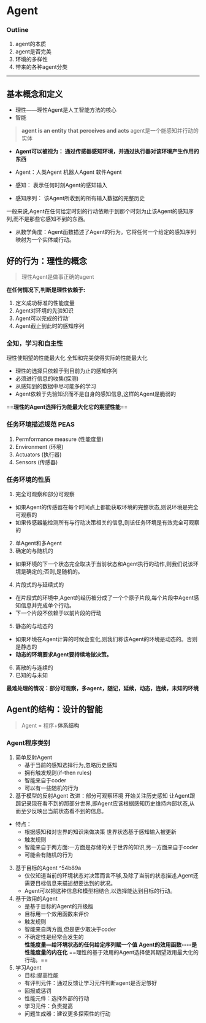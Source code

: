 # Agent
### Outline
1. agent的本质
2. agent是否完美
3. 环境的多样性
4. 带来的各种agent分类
---
## 基本概念和定义
- 理性——理性Agent是人工智能方法的核心
- 智能
> **agent is an entity that perceives and acts**
> agent是一个能感知并行动的实体

- **Agent可以被视为：
通过传感器感知环境，并通过执行器对该环境产生作用的东西**
- Agent：人类Agent 机器人Agent  软件Agent

- 感知：
表示任何时刻Agent的感知输入
- 感知序列：
该Agent所收到的所有输入数据的完整历史

一般来说,Agent在任何给定时刻的行动依赖于到那个时刻为止该Agent的感知序列,而不是那些它感知不到的东西。
- 从数学角度：Agent函数描述了Agent的行为。它将任何一个给定的感知序列映射为一个实体或行动。

## 好的行为：理性的概念
> 理性Agent是做事正确的agent

**在任何情况下,判断是理性依赖于:**
1. 定义成功标准的性能度量
2. Agent对环境的先验知识
3. Agent可以完成的行动‘
4. Agent截止到此时的感知序列

### 全知，学习和自主性
理性使期望的性能最大化
全知和完美使得实际的性能最大化
- 理性的选择只依赖于到目前为止的感知序列
- 必须进行信息的收集(探测)
- 从感知到的数据中尽可能多的学习
- Agent依赖于先验知识而不是自身的感知信息,这样的Agent是脆弱的

==**理性的Agent选择行为能最大化它的期望性能**==


### 任务环境描述规范 PEAS
1. Permformance measure (性能度量)
2. Environment (环境)
3. Actuators (执行器)
4. Sensors (传感器)


### 任务环境的性质
1. 完全可观察和部分可观察
- 如果Agent的传感器在每个时间点上都能获取环境的完整状态,则说环境是完全可观察的
- 如果传感器能检测所有与行动决策相关的信息,则该任务环境是有效完全可观察的
2. 单Agent和多Agent
3. 确定的与随机的
- 如果环境的下一个状态完全取决于当前状态和Agent执行的动作,则我们说该环境是确定的;否则,是随机的。
4. 片段式的与延续式的
- 在片段式的环境中,Agent的经历被分成了一个个原子片段,每个片段中Agent感知信息并完成单个行动。
- 下一个片段不依赖于以前片段的行动
5. 静态的与动态的
- 如果环境在Agent计算的时候会变化,则我们称该Agent的环境是动态的。否则是静态的
- **动态的环境要求Agent要持续地做决策。**
6. 离散的与连续的
7. 已知的与未知

**最难处理的情况：部分可观察，多agent，随记，延续，动态，连续，未知的环境**


## Agent的结构：设计的智能
> Agent = 程序+**体系结构**

### Agent程序类别
1. 简单反射Agent 
	- 基于当前的感知选择行为,忽略历史感知
	- 拥有触发规则(if-then rules)
	- 智能来自于coder
	- 可以有一些随机的行为
2. 基于模型的反射Agent 
	改进：部分可观察环境 开始关注历史感知
	让Agent跟踪记录现在看不到的那部分世界,即Agent应该根据感知历史维持内部状态,从而至少反映出当前状态看不到的信息。
- 特点：
	- 根据感知和对世界的知识来做决策 世界状态基于感知输入被更新
	- 触发规则
	- 智能来自于两方面:一方面是存储的关于世界的知识,另一方面来自于coder
	- 可能会有随机的行为
3. 基于目标的Agent  ^54b89a
	- 仅仅知道当前的环境状态对决策而言不够,及除了当前的状态描述,Agent还需要目标信息来描述想要达到的状况。
	- Agent可以把这种信息和模型相结合,以选择能达到目标的行动。
4. 基于效用的Agent 
	- 是基于目标的Agent的升级版
	- 目标用一个效用函数来评价
	- 触发规则
	- 智能来自两方面,但是更少取决于coder
	- 不确定性是经常会发生的	
	**性能度量—给环境状态的任何给定序列赋一个值**
	**Agent的效用函数----是性能度量的内在化**
	==理性的基于效用的Agent选择使其期望效用最大化的行动。==
5. 学习Agent
	- 目标:提高性能
	- 有评判元件：通过反馈让学习元件判断agent是否足够好
	- 回报或惩罚
	- 性能元件：选择外部的行动
	- 学习元件：负责提高
	- 问题生成器：建议更多探索性的行动
	
